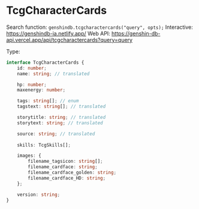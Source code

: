 # TcgCharacterCards

Search function: `genshindb.tcgcharactercards("query", opts);`
Interactive: https://genshindb-ia.netlify.app/
Web API: https://genshin-db-api.vercel.app/api/tcgcharactercards?query=query

Type:
```ts
interface TcgCharacterCards {
	id: number;
	name: string; // translated

	hp: number;
	maxenergy: number;

	tags: string[]; // enum
	tagstext: string[]; // translated

	storytitle: string; // translated
	storytext: string; // translated

	source: string; // translated
	
	skills: TcgSkills[];

	images: {
		filename_tagsicon: string[];
		filename_cardface: string;
		filename_cardface_golden: string;
		filename_cardface_HD: string;
	};

	version: string;
}```
